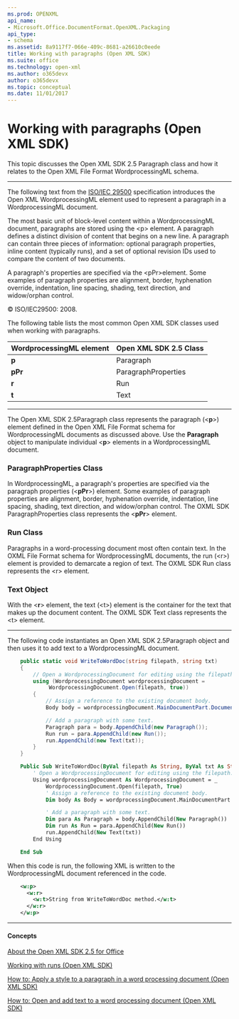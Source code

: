 ```yaml
---
ms.prod: OPENXML
api_name:
- Microsoft.Office.DocumentFormat.OpenXML.Packaging
api_type:
- schema
ms.assetid: 8a9117f7-066e-409c-8681-a26610c0eede
title: Working with paragraphs (Open XML SDK)
ms.suite: office
ms.technology: open-xml
ms.author: o365devx
author: o365devx
ms.topic: conceptual
ms.date: 11/01/2017
---
```

# Working with paragraphs (Open XML SDK)

This topic discusses the Open XML SDK 2.5 <span sdata="cer"
target="T:DocumentFormat.OpenXml.Wordprocessing.Paragraph"><span
class="nolink">Paragraph</span></span> class and how it relates to the
Open XML File Format WordprocessingML schema.


--------------------------------------------------------------------------------

The following text from the [ISO/IEC
29500](http://go.microsoft.com/fwlink/?LinkId=194337) specification
introduces the Open XML WordprocessingML element used to represent a
paragraph in a WordprocessingML document.

The most basic unit of block-level content within a WordprocessingML
document, paragraphs are stored using the \<p\> element. A paragraph
defines a distinct division of content that begins on a new line. A
paragraph can contain three pieces of information: optional paragraph
properties, inline content (typically runs), and a set of optional
revision IDs used to compare the content of two documents.

A paragraph's properties are specified via the \<pPr\>element. Some
examples of paragraph properties are alignment, border, hyphenation
override, indentation, line spacing, shading, text direction, and
widow/orphan control.

© ISO/IEC29500: 2008.

The following table lists the most common Open XML SDK classes used when
working with paragraphs.

**WordprocessingML element**|**Open XML SDK 2.5 Class**
---|---
**p**|Paragraph
**pPr**|ParagraphProperties
**r**|Run
**t**|Text


---------------------------------------------------------------------------------

The Open XML SDK 2.5<span sdata="cer"
target="T:DocumentFormat.OpenXml.Wordprocessing.Paragraph"><span
class="nolink">Paragraph</span></span> class represents the paragraph
(\<**p**\>) element defined in the Open XML
File Format schema for WordprocessingML documents as discussed above.
Use the **Paragraph** object to manipulate
individual \<**p**\> elements in a
WordprocessingML document.

### ParagraphProperties Class

In WordprocessingML, a paragraph's properties are specified via the
paragraph properties (\<**pPr**\>) element.
Some examples of paragraph properties are alignment, border, hyphenation
override, indentation, line spacing, shading, text direction, and
widow/orphan control. The OXML SDK <span sdata="cer"
target="T:DocumentFormat.OpenXml.Wordprocessing.ParagraphProperties"><span
class="nolink">ParagraphProperties</span></span> class represents the
\<**pPr**\> element.

### Run Class

Paragraphs in a word-processing document most often contain text. In the
OXML File Format schema for WordprocessingML documents, the run (\<<span
class="keyword">r</span>\>) element is provided to demarcate a region of
text. The OXML SDK <span sdata="cer"
target="T:DocumentFormat.OpenXml.Wordprocessing.Run"><span
class="nolink">Run</span></span> class represents the \<<span
class="keyword">r</span>\> element.

### Text Object

With the \<**r**\> element, the text (\<<span
class="keyword">t</span>\>) element is the container for the text that
makes up the document content. The OXML SDK <span sdata="cer"
target="T:DocumentFormat.OpenXml.Wordprocessing.Text"><span
class="nolink">Text</span></span> class represents the \<<span
class="keyword">t</span>\> element.


--------------------------------------------------------------------------------

The following code instantiates an Open XML SDK 2.5<span
class="keyword">Paragraph</span> object and then uses it to add text to
a WordprocessingML document.

```csharp
    public static void WriteToWordDoc(string filepath, string txt)
    {
        // Open a WordprocessingDocument for editing using the filepath.
        using (WordprocessingDocument wordprocessingDocument =
             WordprocessingDocument.Open(filepath, true))
        {
            // Assign a reference to the existing document body.
            Body body = wordprocessingDocument.MainDocumentPart.Document.Body;

            // Add a paragraph with some text.
            Paragraph para = body.AppendChild(new Paragraph());
            Run run = para.AppendChild(new Run());
            run.AppendChild(new Text(txt));
        }
    }
```
```vb
    Public Sub WriteToWordDoc(ByVal filepath As String, ByVal txt As String)
        ' Open a WordprocessingDocument for editing using the filepath.
        Using wordprocessingDocument As WordprocessingDocument = _
            WordprocessingDocument.Open(filepath, True)
            ' Assign a reference to the existing document body.
            Dim body As Body = wordprocessingDocument.MainDocumentPart.Document.Body

            ' Add a paragraph with some text.            
            Dim para As Paragraph = body.AppendChild(New Paragraph())
            Dim run As Run = para.AppendChild(New Run())
            run.AppendChild(New Text(txt))
        End Using

    End Sub
```
When this code is run, the following XML is written to the
WordprocessingML document referenced in the code.

```xml
    <w:p>
      <w:r>
        <w:t>String from WriteToWordDoc method.</w:t>
      </w:r>
    </w:p>

```
--------------------------------------------------------------------------------

#### Concepts

<span sdata="link"> [About the Open XML SDK 2.5 for
Office](about-the-open-xml-sdk-2-5.htm) </span>

<span sdata="link"> [Working with runs (Open XML
SDK)](working-with-runs.htm) </span>

<span sdata="link"> [How to: Apply a style to a paragraph in a word
processing document (Open XML
SDK)](how-to-apply-a-style-to-a-paragraph-in-a-word-processing-document.htm) </span>

<span sdata="link"> [How to: Open and add text to a word processing
document (Open XML SDK)](how-to-open-and-add-text-to-a-word-processing-document.htm)
</span>
